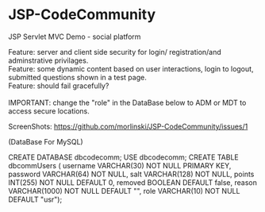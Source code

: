 # JSP-CodeCommunity
JSP Servlet MVC Demo - social platform

Feature: server and client side security for login/ registration/and adminstrative privilages.<br/>
Feature: some dynamic content based on user interactions, login to logout, submitted questions shown in a test page.<br/>
Feature: should fail gracefully?<br/><br/>
IMPORTANT: change the "role" in the DataBase below to ADM or MDT to access secure locations.<br/>

ScreenShots: https://github.com/morlinski/JSP-CodeCommunity/issues/1

(DataBase For MySQL)

CREATE DATABASE dbcodecomm;
USE dbcodecomm;
CREATE TABLE  dbcommUsers ( username VARCHAR(30) NOT NULL PRIMARY KEY, password VARCHAR(64) NOT NULL, salt VARCHAR(128) NOT NULL, points INT(255) NOT NULL DEFAULT 0, removed BOOLEAN DEFAULT false, reason VARCHAR(1000) NOT NULL DEFAULT "", role VARCHAR(10) NOT NULL DEFAULT "usr");

